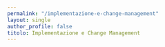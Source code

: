 ```yaml
---
permalink: "/implementazione-e-change-management"
layout: single
author_profile: false
titolo: Implementazione e Change Management
---
```


